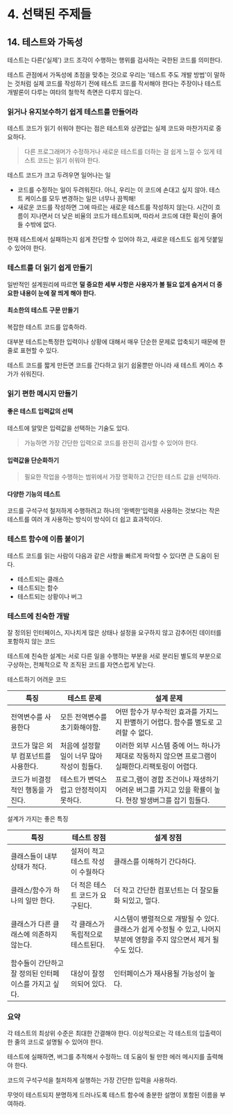 # 4. 선택된 주제들



## 14. 테스트와 가독성



테스트는 다른('실제') 코드 조각이 수행하는 행위를 검사하는 국한된 코드를 의미한다.



테스트 관점에서 가독성에 초점을 맞추는 것으로 우리는 '테스트 주도 개발 방법'이 말하는 것처럼 실제 코드를 작성하기 전에 테스트 코드를 작서해야 한다는 주장이나 테스트 개발론이 다루는 여타의 철학적 측면은 다루지 않는다.



### 읽거나 유지보수하기 쉽게 테스트를 만들어라

테스트 코드가 읽기 쉬워야 한다는 점은 테스트와 상관없는 실제 코드와 마찬가지로 중요하다.

> 다른 프로그래머가 수정하거나 새로운 테스트를 더하는 걸 쉽게 느낄 수 있게 테스트 코드는 읽기 쉬워야 한다.



테스트 코드가 크고 두려우면 일어나는 일

- 코드를 수정하는 일이 두려워진다. 아니, 우리는 이 코드에 손대고 싶지 않아. 테스트 케이스를 모두 변경하는 일은 너무나 끔찍해!
- 새로운 코드를 작성하면 그에 따르는 새로운 테스트를 작성하지 않는다. 시간이 흐름이 지나면서 더 낮은 비율의 코드가 테스트되며, 따라서 코드에 대한 확신이 줄어들 수밖에 없다.



현재 테스트에서 실패하는지 쉽게 잔단할 수 있어야 하고, 새로운 테스트도 쉽게 덧붙일 수 있어야 한다.



### 테스트를 더 읽기 쉽게 만들기

일반적인 설계원리에 따르면 **덜 중요한 세부 사항은 사용자가 볼 필요 없게 숨겨서 더 중요한 내용이 눈에 잘 띄게 해야 한다.**



#### 최소한의 테스트 구문 만들기

복잡한 테스트 코드를 압축하라.

대부분 테스트는특정한 입력이나 상황에 대해서  매우 단순한 문제로 압축되기 때문에 한 줄로 표현할 수 있다.

테스트 코드를 짧게 만든면 코드를 간다하고 읽기 쉽울뿐만 아니라 새 테스트 케이스 추가가 쉬워진다.



### 읽기 편한 메시지 만들기



#### 좋은 테스트 입력값의 선택

테스트에 알맞은 입력값을 선택하는 기술도 있다. 



> 가능하면 가장 간단한 입력으로 코드를 완전히 검사할 수 있어야 한다.



#### 입력값을 단순화하기

> 필요한 작업을 수행하는 범위에서 가장 명확하고 간단한 테스트 값을 선택하라.



#### 다양한 기능의 테스트

코드를 구석구석 철저하게 수행하려고 하나의 '완벽한'입력을 사용하는 것보다는 작은 테스트를 여러 개 사용하는 방식이 방식이 더 쉽고 효과적이다.



### 테스트 함수에 이름 붙이기

테스트 코드를 읽는 사람이 다음과 같은 사항을 빠르게 파악할 수 있다면 큰 도움이 된다.

- 테스트되는 클래스
- 테스트되는 함수
- 테스트되는 상황이나 버그



### 테스트에 친숙한 개발

잘 정의된 인터페이스, 지나치게 많은 상태나 설정을 요구하지 않고 감추어진 데이터를 포함하지 않는 코드

테스트에 친숙한 설계는 서로 다른 일을 수행하는 부분을 서로 분리된 별도의 부분으로 구상하는, 전체적으로 작 조직된 코드를 자연스럽게 낳는다.



테스트하기 어려운 코드

| 특징                                  | 테스트 문제                                 | 설계 문제                                                    |
| ------------------------------------- | ------------------------------------------- | ------------------------------------------------------------ |
| 전역변수를 사용한다                   | 모든 전역변수를 초기화해야함.               | 어떤 함수가 부수적인 효과를 가지느지 판별하기 어렵다. 함수를 별도로 고려할 수 없다. |
| 코드가 많은 외부 컴포넌트를 사용한다. | 처음에 설정할 일이 너무 많아 작성이 힘들다. | 이러한 외부 시스템 중에 어느 하나가 제대로 작동하지 않으면 프로그램이 실패한다.리팩토링이 어렵다. |
| 코드가 비결정적인 행동을 가진다.      | 테스트가 변덕스럽고 안정적이지 못하다.      | 프로그,램이 경합 조건이나 재생하기 어려운 버그를 가지고 있을 확률이 높다. 현장 발생버그를 잡기 힘들다. |



설계가 가지는 좋은 특징

| 특징                                                  | 테스트 장점                        | 설계 장점                                                    |
| ----------------------------------------------------- | ---------------------------------- | ------------------------------------------------------------ |
| 클래스들이 내부 상태가 적다.                          | 설저이 적고 테스트 작성이 수월하다 | 클래스를 이해하기 간다하다.                                  |
| 클래스/함수가 하나의 일만 한다.                       | 더 적은 테스트 코드가 요구된다.    | 더 작고 간단한 컴포넌트는 더 잘모듈화 되있고, 멀다.          |
| 클래스가 다른 클래스에 의존하지 않는다.               | 각 클래스가 독립적으로 테스트된다. | 시스템이 병렬적으로 개발될 수 있다.  클래스가 쉽게 수정될 수 있고, 나머지부분에 영향을 주지 않으면서 제거 될 수도 있다. |
| 함수들이 간단하고 잘 정의된 인터페이스를 가지고 싶다. | 대상이 잘정의되어 있다.            | 인터페이스가 재사용될 가능성이 높다.                         |



### 요약

각 테스트의 최상위 수준은 최대한 간결해야 한다. 이상적으로는 각 테스트의 입출력이 한 줄의 코드로 설명될 수 있어야 한다.

테스트에 실패하면, 버그를 추적해서 수정하느 데 도움이 될 만한 에러 메시지를 출력해야 한다.

코드의 구석구석을 철저하게 실행하는 가장 간단한 입력을 사용하라.

무엇이 테스트되지 분명하게 드러나도록 테스트 함수에 충분한 설명이 포함된 이름을 부여하라.

